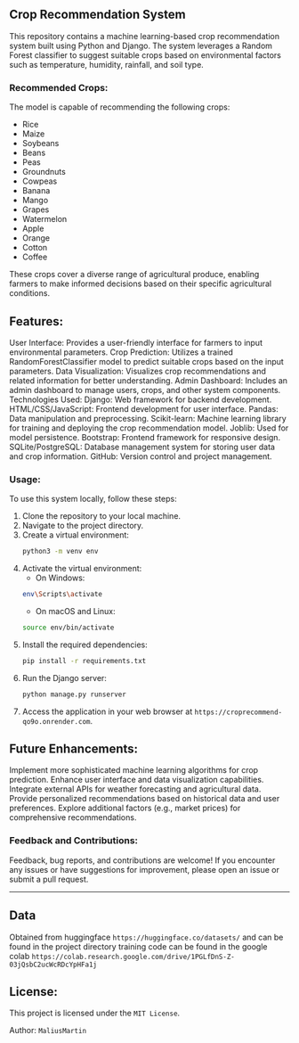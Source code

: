 
## Crop Recommendation System

This repository contains a machine learning-based crop recommendation system built using Python and Django. The system leverages a Random Forest classifier to suggest suitable crops based on environmental factors such as temperature, humidity, rainfall, and soil type.

### Recommended Crops:
The model is capable of recommending the following crops:
- Rice
- Maize
- Soybeans
- Beans
- Peas
- Groundnuts
- Cowpeas
- Banana
- Mango
- Grapes
- Watermelon
- Apple
- Orange
- Cotton
- Coffee

These crops cover a diverse range of agricultural produce, enabling farmers to make informed decisions based on their specific agricultural conditions.


## Features:
User Interface: Provides a user-friendly interface for farmers to input environmental parameters.
Crop Prediction: Utilizes a trained RandomForestClassifier model to predict suitable crops based on the input parameters.
Data Visualization: Visualizes crop recommendations and related information for better understanding.
Admin Dashboard: Includes an admin dashboard to manage users, crops, and other system components.
Technologies Used:
Django: Web framework for backend development.
HTML/CSS/JavaScript: Frontend development for user interface.
Pandas: Data manipulation and preprocessing.
Scikit-learn: Machine learning library for training and deploying the crop recommendation model.
Joblib: Used for model persistence.
Bootstrap: Frontend framework for responsive design.
SQLite/PostgreSQL: Database management system for storing user data and crop information.
GitHub: Version control and project management.

### Usage:
To use this system locally, follow these steps:
1. Clone the repository to your local machine.
2. Navigate to the project directory.
3. Create a virtual environment:
    ```bash
    python3 -m venv env
    ```
4. Activate the virtual environment:
    - On Windows:
    ```bash
    env\Scripts\activate
    ```
    - On macOS and Linux:
    ```bash
    source env/bin/activate
    ```
5. Install the required dependencies:
    ```bash
    pip install -r requirements.txt
    ```
6. Run the Django server:
    ```bash
    python manage.py runserver
    ```
7. Access the application in your web browser at `https://croprecommend-qo9o.onrender.com`.

## Future Enhancements:
Implement more sophisticated machine learning algorithms for crop prediction.
Enhance user interface and data visualization capabilities.
Integrate external APIs for weather forecasting and agricultural data.
Provide personalized recommendations based on historical data and user preferences.
Explore additional factors (e.g., market prices) for comprehensive recommendations.

### Feedback and Contributions:
Feedback, bug reports, and contributions are welcome! If you encounter any issues or have suggestions for improvement, please open an issue or submit a pull request.

---

## Data
Obtained from huggingface `https://huggingface.co/datasets/` and can be found in the project directory training code can be found in the google colab `https://colab.research.google.com/drive/1PGLfDnS-Z-03jQsbC2ucWcRDcYpHFa1j`

## License:
This project is licensed under the `MIT License`.

Author:
`MaliusMartin`